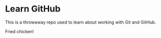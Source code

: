 # Learn GitHub

This is a throwaway repo used to learn about working with Git and GitHub.

Fried chicken!
